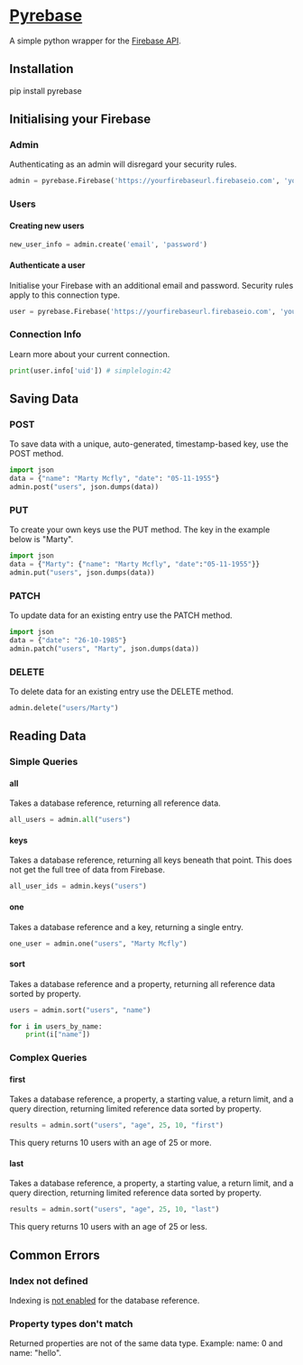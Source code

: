# [Pyrebase](https://pypi.python.org/pypi/Pyrebase)

A simple python wrapper for the [Firebase API](https://www.firebase.com/docs/rest/guide/).

## Installation

pip install pyrebase


## Initialising your Firebase

### Admin

Authenticating as an admin will disregard your security rules.

```python
admin = pyrebase.Firebase('https://yourfirebaseurl.firebaseio.com', 'yourfirebasesecret')
```

### Users

#### Creating new users

```python
new_user_info = admin.create('email', 'password')
```

#### Authenticate a user

Initialise your Firebase with an additional email and password. Security rules apply to this connection type.

```python
user = pyrebase.Firebase('https://yourfirebaseurl.firebaseio.com', 'yourfirebasesecret', 'email', 'password')
```

### Connection Info

Learn more about your current connection.

```python
print(user.info['uid']) # simplelogin:42
```


## Saving Data

### POST

To save data with a unique, auto-generated, timestamp-based key, use the POST method.

```python
import json
data = {"name": "Marty Mcfly", "date": "05-11-1955"}
admin.post("users", json.dumps(data))
```

### PUT

To create your own keys use the PUT method. The key in the example below is "Marty".

```python
import json
data = {"Marty": {"name": "Marty Mcfly", "date":"05-11-1955"}}
admin.put("users", json.dumps(data))
```

### PATCH

To update data for an existing entry use the PATCH method.

```python
import json
data = {"date": "26-10-1985"}
admin.patch("users", "Marty", json.dumps(data))
```

### DELETE

To delete data for an existing entry use the DELETE method.

```python
admin.delete("users/Marty")
```


## Reading Data

### Simple Queries

#### all

Takes a database reference, returning all reference data.

```python
all_users = admin.all("users")
```

#### keys

Takes a database reference, returning all keys beneath that point. This does not get the full tree of data from Firebase.

```python
all_user_ids = admin.keys("users")
```

#### one

Takes a database reference and a key, returning a single entry.

```python
one_user = admin.one("users", "Marty Mcfly")
```

#### sort

Takes a database reference and a property, returning all reference data sorted by property.

```python
users = admin.sort("users", "name")

for i in users_by_name:
    print(i["name"])
```

### Complex Queries

#### first

Takes a database reference, a property, a starting value, a return limit, and a query direction,
returning limited reference data sorted by property.

```python
results = admin.sort("users", "age", 25, 10, "first")
```

This query returns 10 users with an age of 25 or more.

#### last

Takes a database reference, a property, a starting value, a return limit, and a query direction,
returning limited reference data sorted by property.


```python
results = admin.sort("users", "age", 25, 10, "last")
```

This query returns 10 users with an age of 25 or less.


## Common Errors

### Index not defined

Indexing is [not enabled](https://www.firebase.com/docs/security/guide/indexing-data.html) for the database reference.

### Property types don't match

Returned properties are not of the same data type.
Example: name: 0 and name: "hello".